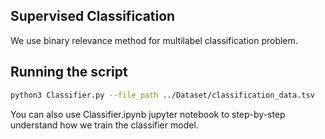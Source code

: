 ## Supervised Classification

We use binary relevance method for multilabel classification problem. 

## Running the script

```bash
python3 Classifier.py --file_path ../Dataset/classification_data.tsv
```

You can also use Classifier.ipynb jupyter notebook to step-by-step understand how we train the classifier model.